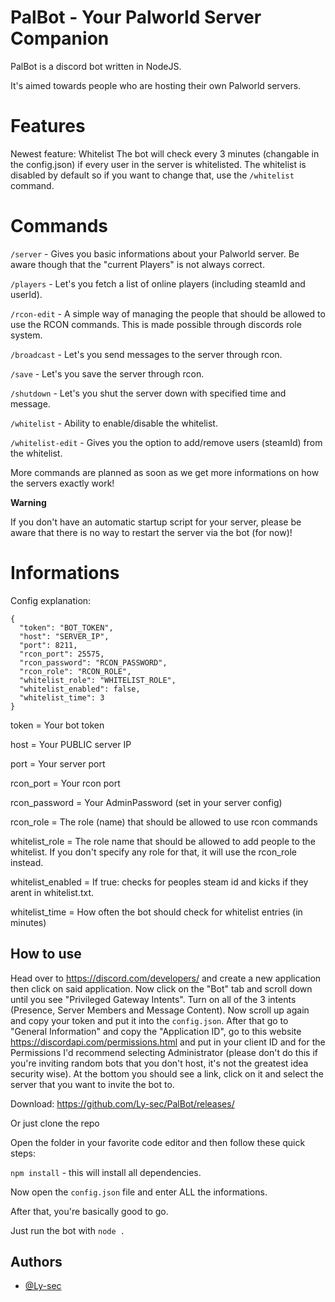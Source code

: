 
# PalBot - Your Palworld Server Companion
PalBot is a discord bot written in NodeJS.

It's aimed towards people who are hosting their own Palworld servers.

# Features
Newest feature: Whitelist
The bot will check every 3 minutes (changable in the config.json) if every user in the server is whitelisted.
The whitelist is disabled by default so if you want to change that, use the `/whitelist` command.

# Commands
`/server` - Gives you basic informations about your Palworld server. Be aware though that the "current Players" is not always correct.

`/players` - Let's you fetch a list of online players (including steamId and userId).

`/rcon-edit` - A simple way of managing the people that should be allowed to use the RCON commands. This is made possible through discords role system.

`/broadcast` - Let's you send messages to the server through rcon.

`/save` - Let's you save the server through rcon.

`/shutdown` - Let's you shut the server down with specified time and message.

`/whitelist` - Ability to enable/disable the whitelist.

`/whitelist-edit` - Gives you the option to add/remove users (steamId) from the whitelist.

More commands are planned as soon as we get more informations on how the servers exactly work!


__Warning__

If you don't have an automatic startup script for your server, please be aware that there is no way to restart the server via the bot (for now)!

# Informations
Config explanation:

```
{
  "token": "BOT_TOKEN",
  "host": "SERVER_IP",
  "port": 8211,
  "rcon_port": 25575,
  "rcon_password": "RCON_PASSWORD",
  "rcon_role": "RCON_ROLE",
  "whitelist_role": "WHITELIST_ROLE",
  "whitelist_enabled": false,
  "whitelist_time": 3
}
```

token = Your bot token

host = Your PUBLIC server IP

port = Your server port

rcon_port = Your rcon port

rcon_password = Your AdminPassword (set in your server config)

rcon_role = The role (name) that should be allowed to use rcon commands

whitelist_role = The role name that should be allowed to add people to the whitelist. If you don't specify any role for that, it will use the rcon_role instead.

whitelist_enabled = If true: checks for peoples steam id and kicks if they arent in whitelist.txt.

whitelist_time = How often the bot should check for whitelist entries (in minutes)

## How to use

Head over to https://discord.com/developers/ and create a new application then click on said application.
Now click on the "Bot" tab and scroll down until you see "Privileged Gateway Intents".
Turn on all of the 3 intents (Presence, Server Members and Message Content).
Now scroll up again and copy your token and put it into the `config.json`.
After that go to "General Information" and copy the "Application ID", go to this website https://discordapi.com/permissions.html and put in your client ID and for the Permissions I'd recommend selecting Administrator (please don't do this if you're inviting random bots that you don't host, it's not the greatest idea security wise).
At the bottom you should see a link, click on it and select the server that you want to invite the bot to.


Download: https://github.com/Ly-sec/PalBot/releases/

Or just clone the repo

Open the folder in your favorite code editor and then follow these quick steps:

`npm install` - this will install all dependencies.

Now open the `config.json` file and enter ALL the informations.

After that, you're basically good to go.

Just run the bot with `node .`




## Authors

- [@Ly-sec](https://github.com/Ly-sec)
